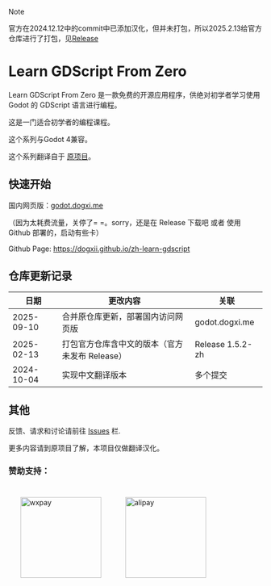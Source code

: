 > [!NOTE]
> 官方在2024.12.12中的commit中已添加汉化，但并未打包，所以2025.2.13给官方仓库进行了打包，见[Release](https://github.com/dogxii/zh-learn-gdscript/releases)

# Learn GDScript From Zero

Learn GDScript From Zero 是一款免费的开源应用程序，供绝对初学者学习使用 Godot 的 GDScript 语言进行编程。

这是一门适合初学者的编程课程。

这个系列与Godot 4兼容。

这个系列翻译自于 [原项目](https://github.com/GDQuest/learn-gdscript)。

## 快速开始

国内网页版：[godot.dogxi.me](https://godot.dogxi.me)

（因为太耗费流量，关停了= =。sorry，还是在 Release 下载吧 或者 使用 Github 部署的，启动有些卡）

Github Page: https://dogxii.github.io/zh-learn-gdscript

## 仓库更新记录

| 日期       | 更改内容                                       | 关联             |
| ---------- | ---------------------------------------------- | ---------------- |
| 2025-09-10 | 合并原仓库更新，部署国内访问网页版             | godot.dogxi.me   |
| 2025-02-13 | 打包官方仓库含中文的版本（官方未发布 Release） | Release 1.5.2-zh |
| 2024-10-04 | 实现中文翻译版本                               | 多个提交         |

## 其他

反馈、请求和讨论请前往 [Issues](issues) 栏.

更多内容请到原项目了解，本项目仅做翻译汉化。

### 赞助支持：

<div style="display: flex; flex-wrap: wrap;">
    <img src="https://s2.loli.net/2022/12/29/TtNiqZnwy6ESGjO.jpg" alt="wxpay" width="160px" style="margin: 24px;"/>
    <img src="https://s2.loli.net/2022/12/29/5xk8paK4wGDnAhW.jpg" alt="alipay" width="160px"  style="margin:24px;"/>
</div>

